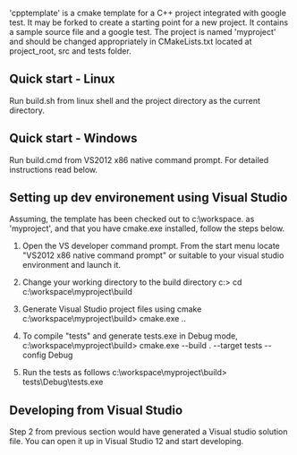 'cpptemplate' is a cmake template for a C++ project integrated with google test.
It may be forked to create a starting point for a new project. It contains a 
sample source file and a google test. The project is named 'myproject' and 
should be changed appropriately in CMakeLists.txt located at project_root, src
and tests folder.

Quick start - Linux
--------------------
Run build.sh from linux shell and the project directory as the current directory.


Quick start - Windows
---------------------
Run build.cmd from VS2012 x86 native command prompt. For detailed instructions
read below.


Setting up dev environement using Visual Studio
-----------------------------------------------
Assuming, the template has been checked out to c:\workspace\. as 'myproject',
and that you have cmake.exe installed, follow the steps below.

1. Open the VS developer command prompt.
From the start menu locate "VS2012 x86 native command prompt" or suitable to your
visual studio environment and launch it.

2. Change your working directory to the build directory
c:\> cd c:\workspace\myproject\build

4. Generate Visual Studio project files using cmake
c:\workspace\myproject\build\> cmake.exe ..

5. To compile "tests" and generate tests.exe in Debug mode,
c:\workspace\myproject\build\> cmake.exe --build . --target tests --config Debug

6. Run the tests as follows
c:\workspace\myproject\build> tests\Debug\tests.exe


Developing from Visual Studio
------------------------------
Step 2 from previous section would have generated a Visual studio solution 
file. You can open it up in Visual Studio 12 and start developing.

